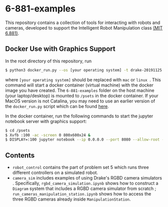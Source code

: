# 6-881-examples

This repository contains a collection of tools for interacting with robots
 and cameras, developed to support the Intelligent Robot Manipulation class [(MIT 6.881)](https://manipulation.csail.mit.edu/).

## Docker Use with Graphics Support

In the root directory of this repository, run 
```bash
$ python3 docker_run.py --os [your operating system] -t drake-20191125
``` 
where `[your operating system]` should be replaced with `mac` or `linux
`. This command will start a docker container (virtual machine) with the
 docker image you have created. The `6-881-examples` folder on the host
  machine (your laptop/desktop) is mounted to `/psets` in the docker
   container. If your MacOS version is not Catalina, you may need to
    use an earlier version of the `docker_run.py` script which can be found
     [here](http://manipulation.csail.mit.edu/install_drake_docker.html).

In the docker container, run the following commands to start the jupyter
 notebook server with graphics support:
```bash
$ cd /psets
$ Xvfb :100 -ac -screen 0 800x600x24 &
$ DISPLAY=:100 jupyter notebook --ip 0.0.0.0 --port 8080 --allow-root --no-browser
```

## Contents
- `robot_control` contains the part of problem set 5 which runs
 three different controllers on a simulated robot. 
- `camera_sim` includes examples of using Drake's RGBD camera simulators
. Specifically, `rgbd_camera_simulation.ipynb` shows how to construct a
 `Diagram` system that includes a RGBD camera simulator from scratch
 ; `run_cameras_manipulation_station.ipynb` shows how to access the three
  RGBD cameras already inside `ManipulationStation`.

